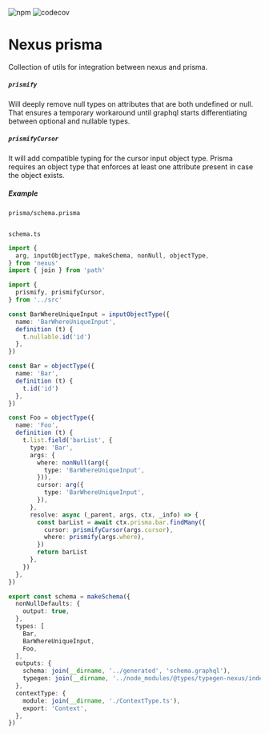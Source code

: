 ![npm](https://img.shields.io/npm/v/@txo/nexus-prisma)
![codecov](https://img.shields.io/codecov/c/github/technology-studio/nexus-prisma)
# Nexus prisma

Collection of utils for integration between nexus and prisma.

##### `prismify`

Will deeply remove null types on attributes that are both undefined or null. That ensures a temporary workaround until graphql starts differentiating between optional and nullable types.

##### `prismifyCursor`

It will add compatible typing for the cursor input object type. Prisma requires an object type that enforces at least one attribute present in case the object exists.

##### Example

`prisma/schema.prisma`
```prisma:example/prisma/schema.prisma
```
`schema.ts`
```typescript:example/Schema.ts [7]
import {
  arg, inputObjectType, makeSchema, nonNull, objectType,
} from 'nexus'
import { join } from 'path'

import {
  prismify, prismifyCursor,
} from '../src'

const BarWhereUniqueInput = inputObjectType({
  name: 'BarWhereUniqueInput',
  definition (t) {
    t.nullable.id('id')
  },
})

const Bar = objectType({
  name: 'Bar',
  definition (t) {
    t.id('id')
  },
})

const Foo = objectType({
  name: 'Foo',
  definition (t) {
    t.list.field('barList', {
      type: 'Bar',
      args: {
        where: nonNull(arg({
          type: 'BarWhereUniqueInput',
        })),
        cursor: arg({
          type: 'BarWhereUniqueInput',
        }),
      },
      resolve: async (_parent, args, ctx, _info) => {
        const barList = await ctx.prisma.bar.findMany({
          cursor: prismifyCursor(args.cursor),
          where: prismify(args.where),
        })
        return barList
      },
    })
  },
})

export const schema = makeSchema({
  nonNullDefaults: {
    output: true,
  },
  types: [
    Bar,
    BarWhereUniqueInput,
    Foo,
  ],
  outputs: {
    schema: join(__dirname, '../generated', 'schema.graphql'),
    typegen: join(__dirname, '../node_modules/@types/typegen-nexus/index.d.ts'),
  },
  contextType: {
    module: join(__dirname, './ContextType.ts'),
    export: 'Context',
  },
})

```
